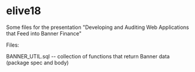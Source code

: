 # elive18

Some files for the presentation "Developing and Auditing Web Applications that Feed into Banner Finance" 

Files:

BANNER_UTIL.sql -- collection of functions that return Banner data (package spec and body)
